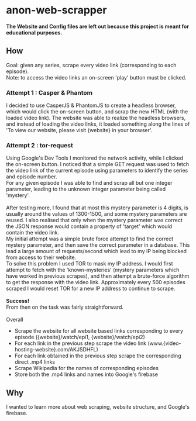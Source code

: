 # anon-web-scrapper
<b>The Website and Config files are left out because this project is meant for educational purposes.</b>

## How
Goal: given any series, scrape every video link (corresponding to each episode).
</br>
Note: to access the video links an on-screen 'play' button must be clicked.

### Attempt 1 : Casper & Phantom
I decided to use CasperJS & PhantomJS to create a headless browser, which would click the on-screen button, and
scrap the new HTML (with the loaded video link). The website was able to realize the headless browsers, and instead of loading the video links, it loaded something along the lines of 'To view our website, please visit {website} in your browser'.

### Attempt 2 : tor-request
Using Google's Dev Tools I monitored the network activity, while I clicked the on-screen button.
I noticed that a simple GET request was used to fetch the video link of the current episode using parameters to identify the series and episode number. 
</br>
For any given episode I was able to find and scrap all but one integer parameter, leading to the unknown integer parameter being called 'mystery'.
</br>
</br>
After testing more, I found that at most this mystery parameter is 4 digits, is usually around the values of 1300-1500, and some mystery parameters are reused. I also realised that only when the mystery parameter was correct the JSON response would contain a property of 'target' which would contain the video link. 
</br>
My initial attempt was a simple brute force attempt to find the correct mystery parameter, and then save the correct parameter in a database. This lead a large amount of requests/second which lead to my IP being blocked from access to their website.
</br>
To solve this problem I used TOR to mask my IP address. I would first attempt to fetch with the 'known-mysteries' (mystery parameters which have worked in previous scrapes), and then attempt a brute-force algorithm to get the response with the video link. Approximately every 500 episodes scraped I would reset TOR for a new IP address to continue to scrape.
</br>
</br>
<b>Success!</b>
</br>
From then on the task was fairly straightforward.
</br>
</br>
Overall
* Scrape the website for all website based links corresponding to every episode ({website}/watch/epi1, {website}/watch/epi2)
* For each link in the previous step scrape the video link (www.{video-hosting-website}.com/AKJSDHFL)
* For each link obtained in the previous step scrape the corresponding direct .mp4 links
* Scrape Wikipedia for the names of corresponding episodes
* Store both the .mp4 links and names into Google's firebase



## Why
I wanted to learn more about web scraping, website structure, and Google's firebase. </br>
